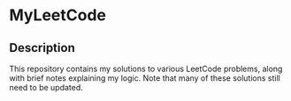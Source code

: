 # MyLeetCode

## Description
This repository contains my solutions to various LeetCode problems, along with brief notes explaining my logic. Note that many of these solutions still need to be updated.
